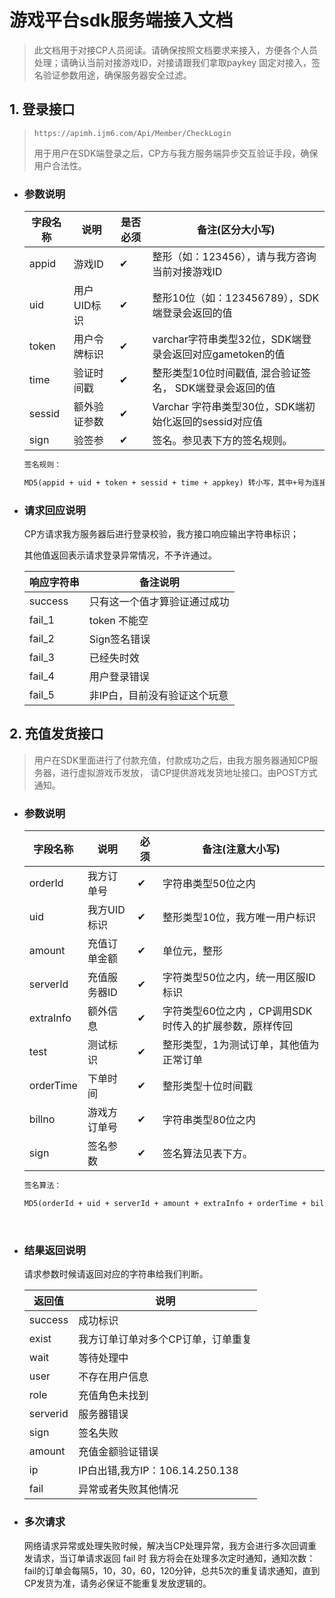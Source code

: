 # 游戏平台sdk服务端接入文档



> 此文档用于对接CP人员阅读。请确保按照文档要求来接入，方便各个人员处理；请确认当前对接游戏ID，对接请跟我们拿取paykey 固定对接入，签名验证参数用途，确保服务器安全过滤。



## 1. 登录接口

> `https://apimh.ijm6.com/Api/Member/CheckLogin`
>
> 用于用户在SDK端登录之后，CP方与我方服务端异步交互验证手段，确保用户合法性。

+ ### 参数说明

  | 字段名称 | 说明         | 是否必须 | 备注(区分大小写)                                         |
  | -------- | ------------ | -------- | -------------------------------------------------------- |
  | appid    | 游戏ID       | ✔        | 整形（如：123456），请与我方咨询当前对接游戏ID           |
  | uid      | 用户UID标识  | ✔        | 整形10位（如：123456789），SDK端登录会返回的值           |
  | token    | 用户令牌标识 | ✔        | varchar字符串类型32位，SDK端登录会返回对应gametoken的值  |
  | time     | 验证时间戳   | ✔        | 整形类型10位时间戳值, 混合验证签名， SDK端登录会返回的值 |
  | sessid   | 额外验证参数 | ✔        | Varchar 字符串类型30位，SDK端初始化返回的sessid对应值    |
  | sign     | 验签参       | ✔        | 签名。参见表下方的签名规则。                             |

  ```html
  签名规则：

  MD5(appid + uid + token + sessid + time + appkey) 转小写，其中+号为连接符，要按照顺序，不实际接入字符，appkey请与我们确认此固定值。
  ```

+ ### 请求回应说明

  CP方请求我方服务器后进行登录校验，我方接口响应输出字符串标识；

  其他值返回表示请求登录异常情况，不予许通过。

  | **响应字符串** | **备注说明**                 |
  | -------------- | ---------------------------- |
  | success        | 只有这一个值才算验证通过成功 |
  | fail_1         | token 不能空                 |
  | fail_2         | Sign签名错误                 |
  | fail_3         | 已经失时效                   |
  | fail_4         | 用户登录错误                 |
  | fail_5         | 非IP白，目前没有验证这个玩意 |





## 2. 充值发货接口

> 用户在SDK里面进行了付款充值，付款成功之后，由我方服务器通知CP服务器，进行虚拟游戏币发放， 请CP提供游戏发货地址接口。由POST方式通知。

+ ### 参数说明

  | 字段名称  | 说明         | 必须 | 备注(注意大小写)                                       |
  | --------- | ------------ | ---- | ------------------------------------------------------ |
  | orderId   | 我方订单号   | ✔    | 字符串类型50位之内                                     |
  | uid       | 我方UID标识  | ✔    | 整形类型10位，我方唯一用户标识                         |
  | amount    | 充值订单金额 | ✔    | 单位元，整形                                           |
  | serverId  | 充值服务器ID | ✔    | 字符类型50位之内，统一用区服ID标识                     |
  | extraInfo | 额外信息     | ✔    | 字符类型60位之内 ，CP调用SDK时传入的扩展参数，原样传回 |
  | test      | 测试标识     | ✔    | 整形类型，1为测试订单，其他值为正常订单                |
  | orderTime | 下单时间     | ✔    | 整形类型十位时间戳                                     |
  | billno    | 游戏方订单号 | ✔    | 字符串类型80位之内                                     |
  | sign      | 签名参数     | ✔    | 签名算法见表下方。                                     |

  ```html
  签名算法：

  MD5(orderId + uid + serverId + amount + extraInfo + orderTime + billno + test + paykey) 转小写，其中+号为连接符，不实际接入字符串，注意链接顺序哦，paykey请与我们确认此固定值。
  ```

  ​


+ ### 结果返回说明

  请求参数时候请返回对应的字符串给我们判断。

  | 返回值   | 说明                               |
  | -------- | ---------------------------------- |
  | success  | 成功标识                           |
  | exist    | 我方订单订单对多个CP订单，订单重复 |
  | wait     | 等待处理中                         |
  | user     | 不存在用户信息                     |
  | role     | 充值角色未找到                     |
  | serverid | 服务器错误                         |
  | sign     | 签名失败                           |
  | amount   | 充值金额验证错误                   |
  | ip       | IP白出错,我方IP：106.14.250.138    |
  | fail     | 异常或者失败其他情况               |

+ ### 多次请求

  网络请求异常或处理失败时候，解决当CP处理异常，我方会进行多次回调重发请求，当订单请求返回 fail 时 我方将会在处理多次定时通知，通知次数：fail的订单会每隔5，10，30，60，120分钟，总共5次的重复请求通知，直到CP发货为准，请务必保证不能重复发放逻辑的。

